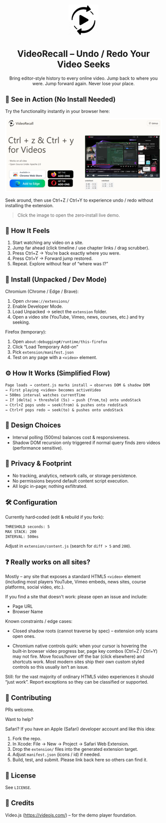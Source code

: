 <div align="center">

<img src="site/public/logo.png" alt="VideoRecall Icon" width="96" />

# VideoRecall – Undo / Redo Your Video Seeks

Bring editor-style history to every online video. Jump back to where you were. Jump forward again. Never lose your place.

</div>

## 📎 See in Action (No Install Needed)

Try the functionality instantly in your browser here:

<a href="https://videorecall.pages.dev/" target="_blank">
	<img src="site/public/site-image.png" alt="Open Live In-Browser Demo" width="720" />
</a>

Seek around, then use Ctrl+Z / Ctrl+Y to experience undo / redo without installing the extension.

> Click the image to open the zero‑install live demo.

## 🤩 How It Feels

1. Start watching any video on a site.
2. Jump far ahead (click timeline / use chapter links / drag scrubber).
3. Press Ctrl+Z → You’re back exactly where you were.
4. Press Ctrl+Y → Forward jump restored.
5. Repeat. Explore without fear of “where was I?”

## 🔧 Install (Unpacked / Dev Mode)

Chromium (Chrome / Edge / Brave):

1. Open `chrome://extensions/`
2. Enable Developer Mode.
3. Load Unpacked → select the `extension` folder.
4. Open a video site (YouTube, Vimeo, news, courses, etc.) and try seeking.

Firefox (temporary):

1. Open `about:debugging#/runtime/this-firefox`
2. Click “Load Temporary Add-on”
3. Pick `extension/manifest.json`
4. Test on any page with a `<video>` element.

## ⚙️ How It Works (Simplified Flow)

```
Page loads → content.js marks install → observes DOM & shadow DOM
→ First playing <video> becomes activeVideo
→ 500ms interval watches currentTime
→ If |delta| > threshold (5s) ⇒ push {from,to} onto undoStack
→ Ctrl+Z pops undo → seek(from) & pushes onto redoStack
→ Ctrl+Y pops redo → seek(to) & pushes onto undoStack
```

## 🧠 Design Choices

- Interval polling (500ms) balances cost & responsiveness.
- Shadow DOM recursion only triggered if normal query finds zero videos (performance sensitive).

## 🔐 Privacy & Footprint

- No tracking, analytics, network calls, or storage persistence.
- No permissions beyond default content script execution.
- All logic in-page; nothing exfiltrated.

## 🛠 Configuration

Currently hard‑coded (edit & rebuild if you fork):

```
THRESHOLD seconds: 5
MAX STACK: 200
INTERVAL: 500ms
```

Adjust in `extension/content.js` (search for `diff > 5` and `200`).

## ❓ Really works on all sites?

Mostly – any site that exposes a standard HTML5 `<video>` element (including most players YouTube, Vimeo embeds, news sites, course platforms, social video, etc.).

If you find a site that doesn't work: please open an issue and include:

- Page URL
- Browser Name

Known constraints / edge cases:

- Closed shadow roots (cannot traverse by spec) – extension only scans open ones.

- Chromium native controls quirk: when your cursor is hovering the built‑in browser video progress bar, page key combos (Ctrl+Z / Ctrl+Y) may not fire. Move focus/hover off the bar (click elsewhere) and shortcuts work. Most modern sites ship their own custom styled controls so this usually isn’t an issue.

Still: for the vast majority of ordinary HTML5 video experiences it should “just work”. Report exceptions so they can be classified or supported.

## 🤝 Contributing

PRs welcome.

Want to help?

Safari?
If you have an Apple (Safari) developer account and like this idea:

1. Fork the repo.
2. In Xcode: File → New → Project → Safari Web Extension.
3. Drop the `extension/` files into the generated extension target.
4. Adjust `manifest.json` (icons / id) if needed.
5. Build, test, and submit. Please link back here so others can find it.

## 📄 License

See `LICENSE`.

## 🙏 Credits

Video.js (https://videojs.com/) – for the demo player foundation.
